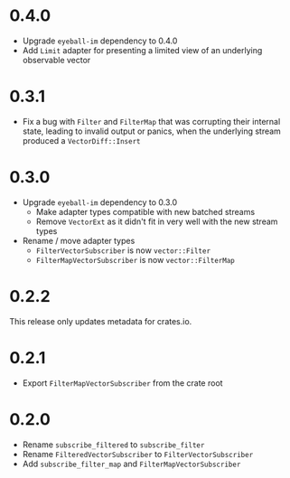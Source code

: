 # 0.4.0

- Upgrade `eyeball-im` dependency to 0.4.0
- Add `Limit` adapter for presenting a limited view of an underlying observable
  vector

# 0.3.1

- Fix a bug with `Filter` and `FilterMap` that was corrupting their internal
  state, leading to invalid output or panics, when the underlying stream
  produced a `VectorDiff::Insert`

# 0.3.0

- Upgrade `eyeball-im` dependency to 0.3.0
  - Make adapter types compatible with new batched streams
  - Remove `VectorExt` as it didn't fit in very well with the new stream types
- Rename / move adapter types
  - `FilterVectorSubscriber` is now `vector::Filter`
  - `FilterMapVectorSubscriber` is now `vector::FilterMap`

# 0.2.2

This release only updates metadata for crates.io.

# 0.2.1

- Export `FilterMapVectorSubscriber` from the crate root

# 0.2.0

- Rename `subscribe_filtered` to `subscribe_filter`
- Rename `FilteredVectorSubscriber` to `FilterVectorSubscriber`
- Add `subscribe_filter_map` and `FilterMapVectorSubscriber`

